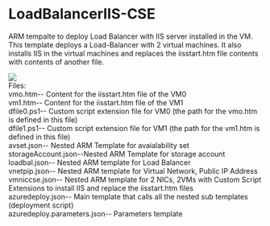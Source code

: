 # LoadBalancerIIS-CSE
ARM tempalte to deploy Load Balancer with IIS server installed in the VM. This template deploys a Load-Balancer with 2 virtual machines. It also installs IIS in the virtual machines and replaces the iisstart.htm file contents with contents of another file. 

<a href="https://azuredeploy.net/" target="_blank">
    <img src="http://azuredeploy.net/deploybutton.png"/>
</a>

<div>Files:</div> 
<div>vmo.htm-- Content for the iisstart.htm file of the VM0</div>
<div>vm1.htm-- Content for the iisstart.htm file of the VM1</div>
<div>dfile0.ps1-- Custom script extension file for VM0 (the path for the vmo.htm is defined in this file)</div>
<div>dfile1.ps1-- Custom script extension file for VM1 (the path for the vm1.htm is defined in this file)</div>
<div>avset.json-- Nested ARM Template for avaialability set</div>
<div>storageAccount.json--Nested ARM Template for storage account</div>
<div>loadbal.json-- Nested ARM template for Load Balancer</div>
<div>vnetpip.json-- Nested ARM template for Virtual Network, Public IP Address</div>
<div>vmniccse.json-- Nested ARM template for 2 NICs, 2VMs with Custom Script Extensions to install IIS and replace the iisstart.htm files</div>
<div>azuredeploy.json-- Main template that calls all the nested sub templates (deployment script)</div>
<div>azuredeploy.parameters.json-- Parameters template</div>
